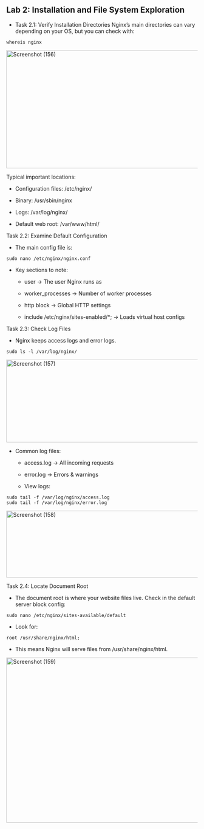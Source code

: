 ## Lab 2: Installation and File System Exploration
-  Task 2.1: Verify Installation Directories
Nginx’s main directories can vary depending on your OS, but you can check with:
```
whereis nginx
```
<img width="1023" height="311" alt="Screenshot (156)" src="https://github.com/user-attachments/assets/c09e30f7-6278-42e4-aa07-7db7dcdd42a1" />

Typical important locations:

-  Configuration files: /etc/nginx/

-  Binary: /usr/sbin/nginx

-  Logs: /var/log/nginx/

-  Default web root: /var/www/html/

Task 2.2: Examine Default Configuration
-  The main config file is:
```
sudo nano /etc/nginx/nginx.conf
```
-  Key sections to note:

    *  user → The user Nginx runs as

    *  worker_processes → Number of worker processes

    *  http block → Global HTTP settings

    *  include /etc/nginx/sites-enabled/*; → Loads virtual host configs

Task 2.3: Check Log Files
-  Nginx keeps access logs and error logs.
```
sudo ls -l /var/log/nginx/
```
<img width="1023" height="218" alt="Screenshot (157)" src="https://github.com/user-attachments/assets/c226e92d-4129-4421-aa74-0cdfbabf4e93" />

-  Common log files:

    *  access.log → All incoming requests

    *  error.log → Errors & warnings

    *  View logs:
```
sudo tail -f /var/log/nginx/access.log
sudo tail -f /var/log/nginx/error.log
```
<img width="1221" height="176" alt="Screenshot (158)" src="https://github.com/user-attachments/assets/4a6b9121-c4df-4d5b-b8b9-c1bcc89af14f" />

Task 2.4: Locate Document Root
-  The document root is where your website files live. Check in the default server block config:
```
sudo nano /etc/nginx/sites-available/default
```
-  Look for:
```
root /usr/share/nginx/html;
```
-  This means Nginx will serve files from /usr/share/nginx/html.
<img width="1120" height="435" alt="Screenshot (159)" src="https://github.com/user-attachments/assets/d121ac1c-89b9-42f6-97b3-7e8af6619097" />
